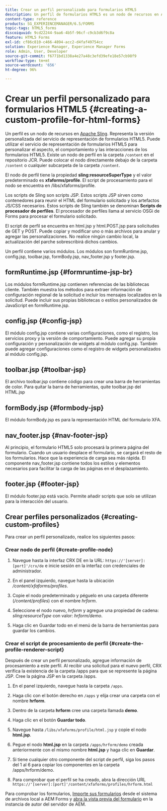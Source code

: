 ```yaml
---
title: Crear un perfil personalizado para formularios HTML5
description: Un perfil de formularios HTML5 es un nodo de recursos en Apache Sling. Representa una versión personalizada del servicio de procesamiento de formularios HTML5.
content-type: reference
products: SG_EXPERIENCEMANAGER/6.5/FORMS
topic-tags: hTML5_forms
discoiquuid: 9cd22244-9aa6-4b5f-96cf-c9cb3d6f9c8a
feature: HTML5 Forms
exl-id: cf86c810-c466-4894-acc2-d4faf49754cc
solution: Experience Manager, Experience Manager Forms
role: Admin, User, Developer
source-git-commit: f6771bd1338a4e27a48c3efd39efe18e57cb98f9
workflow-type: tm+mt
source-wordcount: '656'
ht-degree: 96%

---
```


# Crear un perfil personalizado para formularios HTML5 {#creating-a-custom-profile-for-html-forms}

Un perfil es un nodo de recursos en [Apache Sling](https://sling.apache.org/). Representa la versión personalizada del servicio de representación de formularios HTML5. Puede utilizar el servicio de representación de formularios HTML5 para personalizar el aspecto, el comportamiento y las interacciones de los formularios HTML5. Existe un nodo de perfil en la carpeta `/content` en el repositorio JCR. Puede colocar el nodo directamente debajo de la carpeta `/content` o cualquier subcarpeta de la carpeta `/content`.

El nodo de perfil tiene la propiedad **sling:resourceSuperType** y el valor predeterminado es **xfaforms/profile**. El script de procesamiento para el nodo se encuentra en /libs/xfaforms/profile.

Los scripts de Sling son scripts JSP. Estos scripts JSP sirven como contenedores para reunir el HTML del formulario solicitado y los artefactos JS/CSS necesarios. Estos scripts de Sling también se denominan **Scripts de procesador de perfiles**. El procesador de perfiles llama al servicio OSGi de Forms para procesar el formulario solicitado.

El script de perfil se encuentra en html.jsp y html.POST.jsp para solicitudes de GET y POST. Puede copiar y modificar uno o más archivos para anular y agregar las personalizaciones. No realice ningún cambio local, la actualización del parche sobrescribirá dichos cambios.

Un perfil contiene varios módulos. Los módulos son formRuntime.jsp, config.jsp, toolbar.jsp, formBody.jsp, nav_footer.jsp y footer.jsp.

## formRuntime.jsp {#formruntime-jsp-br}

Los módulos formRuntime.jsp contienen referencias de las bibliotecas cliente. También muestra los métodos para extraer información de configuración regional de la solicitud e incluir los mensajes localizados en la solicitud. Puede incluir sus propias bibliotecas o estilos personalizados de JavaScript en formRuntime.jsp.

## config.jsp {#config-jsp}

El módulo config.jsp contiene varias configuraciones, como el registro, los servicios proxy y la versión de comportamiento. Puede agregar su propia configuración y personalización de widgets al módulo config.jsp. También puede agregar configuraciones como el registro de widgets personalizados al módulo config.jsp.

## toolbar.jsp {#toolbar-jsp}

El archivo toolbar.jsp contiene código para crear una barra de herramientas de color. Para quitar la barra de herramientas, quite toolbar.jsp del HTML.jsp

## formBody.jsp {#formbody-jsp}

El módulo formBody.jsp es para la representación HTML del formulario XFA.

## nav_footer.jsp {#nav-footer-jsp}

Al principio, el formulario HTML5 solo procesará la primera página del formulario. Cuando un usuario desplace el formulario, se cargará el resto de los formularios. Hace que la experiencia de carga sea más rápida. El componente nav_footer.jsp contiene todos los estilos y elementos necesarios para facilitar la carga de las páginas en el desplazamiento.

## footer.jsp {#footer-jsp}

El módulo footer.jsp está vacío. Permite añadir scripts que solo se utilizan para la interacción del usuario.

## Crear perfiles personalizados {#creating-custom-profiles}

Para crear un perfil personalizado, realice los siguientes pasos:

### Crear nodo de perfil {#create-profile-node}

1. Navegue hasta la interfaz CRX DE en la URL: `https://'[server]:[port]'/crx/de` e inicie sesión en la interfaz con credenciales de administrador.

1. En el panel izquierdo, navegue hasta la ubicación */content/xfaforms/profiles*.

1. Copie el nodo predeterminado y péguelo en una carpeta diferente (*/content/profiles*) con el nombre *hrform*.

1. Seleccione el nodo nuevo, *hrform* y agregue una propiedad de cadena: *sling:resourceType* con valor: *hrform/demo*.

1. Haga clic en Guardar todo en el menú de la barra de herramientas para guardar los cambios.

### Crear el script de procesamiento de perfil {#create-the-profile-renderer-script}

Después de crear un perfil personalizado, agregue información de procesamiento a este perfil. Al recibir una solicitud para el nuevo perfil, CRX verifica la existencia de la carpeta /apps para que se represente la página JSP. Cree la página JSP en la carpeta /apps.

1. En el panel izquierdo, navegue hasta la carpeta `/apps`.
1. Haga clic con el botón derecho en `/apps` y elija crear una carpeta con el nombre **hrform**.
1. Dentro de la carpeta **hrform** cree una carpeta llamada **demo**.
1. Haga clic en el botón **Guardar todo**.
1. Navegue hasta `/libs/xfaforms/profile/html.jsp` y copie el nodo **html.jsp**.
1. Pegue el nodo **html.jsp** en la carpeta `/apps/hrform/demo` creada anteriormente con el mismo nombre **html.jsp** y haga clic en **Guardar**.
1. Si tiene cualquier otro componente del script de perfil, siga los pasos del 1 al 6 para copiar los componentes en la carpeta /apps/hrform/demo.

1. Para comprobar que el perfil se ha creado, abra la dirección URL `https://'[server]:[port]'/content/xfaforms/profiles/hrform.html`

Para comprobar los formularios, [Importe sus formularios](/help/forms/using/get-xdp-pdf-documents-aem.md) desde el sistema de archivos local a AEM Forms y [abra la vista previa del formulario](/help/forms/using/previewing-forms.md) en la instancia de autor del servidor de AEM.
